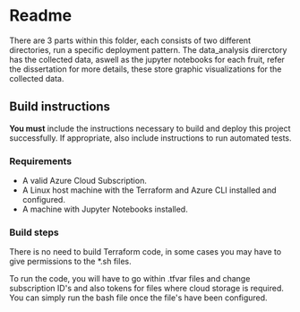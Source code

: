 # Readme


There are 3 parts within this folder, each consists of two different directories, run a specific deployment pattern. The data_analysis direrctory has the collected data, aswell as the jupyter notebooks for each fruit, refer the dissertation for more details, these store graphic visualizations for the collected data. 


## Build instructions

**You must** include the instructions necessary to build and deploy this project successfully. If appropriate, also include 
instructions to run automated tests. 

### Requirements

* A valid Azure Cloud Subscription. 
* A Linux host machine with the Terraform and Azure CLI installed and configured. 
* A machine with Jupyter Notebooks installed. 

### Build steps
There is no need to build Terraform code, in some cases you may have to give permissions to the *.sh files. 

To run the code, you will have to go within .tfvar files and change subscription ID's and also tokens for files where cloud storage is required. 
You can simply run the bash file once the file's have been configured. 


